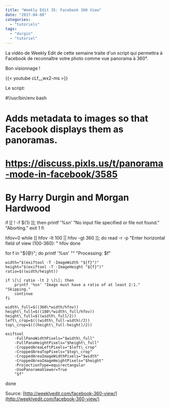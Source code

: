 ```yaml
---
title: "Weekly Edit 35: Facebook 360 View"
date: "2017-04-08"
categories: 
  - "tutoriels"
tags: 
  - "durgin"
  - "tutoriel"
---
```


La vidéo de Weekly Edit de cette semaine traite d'un script qui permettra à Facebook de reconnaître votre photo comme vue panorama à 360°.

Bon visionnage !

{{< youtube cLf__wx2-ms >}}

Le script:

#!/usr/bin/env bash
# Adds metadata to images so that Facebook displays them as panoramas.
# https://discuss.pixls.us/t/panorama-mode-in-facebook/3585
# By Harry Durgin and Morgan Hardwood

if \[\[ ! -f ${1} \]\]; then
    printf '%sn' "No input file specified or file not found." "Aborting."
    exit 1
fi

hfov=0
while \[\[ hfov -lt 100 || hfov -gt 360 \]\]; do
    read -r -p "Enter horizontal field of view (100-360): " hfov
done

for f in "${@}"; do
    printf '%sn' "" "Processing: $f"

    width="$(exiftool -T -ImageWidth "${f}")"
    height="$(exiftool -T -ImageHeight "${f}")"
    ratio=$((width/height))

    if \[\[ ratio -lt 2 \]\]; then
        printf '%sn' "Image must have a ratio of at least 2:1." "Skipping."
        continue
    fi

    width\_full=$((360\*width/hfov))
    height\_full=$((180\*width\_full/hfov))
    height\_full=$((width\_full/2))
    left\_crop=$(((width\_full-width)/2))
    top\_crop=$(((height\_full-height)/2))

    exiftool 
        -FullPanoWidthPixels="$width\_full" 
        -FullPanoHeightPixels="$height\_full" 
        -CroppedAreaLeftPixels="$left\_crop" 
        -CroppedAreaTopPixels="$top\_crop" 
        -CroppedAreaImageWidthPixels="$width" 
        -CroppedAreaImageHeightPixels="$height" 
        -ProjectionType=equirectangular 
        -UsePanoramaViewer=True 
        "$f"
done

Source: [http://weeklyedit.com/facebook-360-view/](http://weeklyedit.com/facebook-360-view/)
